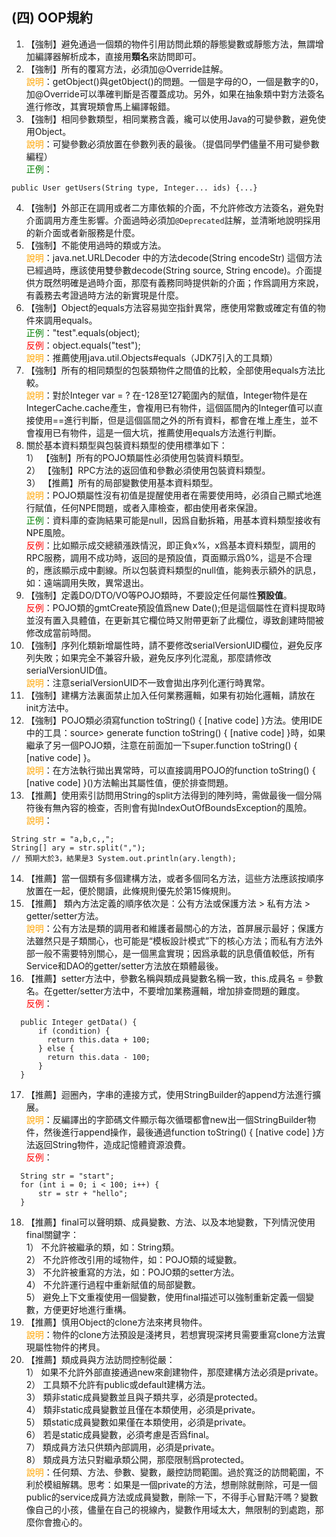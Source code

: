## (四) OOP規約 

1. 【強制】避免通過一個類的物件引用訪問此類的靜態變數或靜態方法，無謂增加編譯器解析成本，直接用**類名**來訪問即可。 
2. 【強制】所有的覆寫方法，必須加@Override註解。 
<br><span style="color:orange">說明</span>：getObject()與get0bject()的問題。一個是字母的O，一個是數字的0，加@Override可以準確判斷是否覆蓋成功。另外，如果在抽象類中對方法簽名進行修改，其實現類會馬上編譯報錯。 
3. 【強制】相同參數類型，相同業務含義，纔可以使用Java的可變參數，避免使用Object。 
<br><span style="color:orange">說明</span>：可變參數必須放置在參數列表的最後。（提倡同學們儘量不用可變參數編程） 
<br><span style="color:green">正例</span>：
```
public User getUsers(String type, Integer... ids) {...} 
```
4. 【強制】外部正在調用或者二方庫依賴的介面，不允許修改方法簽名，避免對介面調用方產生影響。介面過時必須加`@Deprecated`註解，並清晰地說明採用的新介面或者新服務是什麼。 
5. 【強制】不能使用過時的類或方法。 
<br><span style="color:orange">說明</span>：java.net.URLDecoder 中的方法decode(String encodeStr) 這個方法已經過時，應該使用雙參數decode(String source, String encode)。介面提供方既然明確是過時介面，那麼有義務同時提供新的介面；作爲調用方來說，有義務去考證過時方法的新實現是什麼。 
6. 【強制】Object的equals方法容易拋空指針異常，應使用常數或確定有值的物件來調用equals。
<br><span style="color:green">正例</span>："test".equals(object);
<br><span style="color:red">反例</span>：object.equals("test"); 
<br><span style="color:orange">說明</span>：推薦使用java.util.Objects#equals（JDK7引入的工具類）
7. 【強制】所有的相同類型的包裝類物件之間值的比較，全部使用equals方法比較。 
<br><span style="color:orange">說明</span>：對於Integer var = ?  在-128至127範圍內的賦值，Integer物件是在IntegerCache.cache產生，會複用已有物件，這個區間內的Integer值可以直接使用==進行判斷，但是這個區間之外的所有資料，都會在堆上產生，並不會複用已有物件，這是一個大坑，推薦使用equals方法進行判斷。 
8. 關於基本資料類型與包裝資料類型的使用標準如下：
<br>1） 【強制】所有的POJO類屬性必須使用包裝資料類型。
<br>2） 【強制】RPC方法的返回值和參數必須使用包裝資料類型。
<br>3） 【推薦】所有的局部變數使用基本資料類型。
<br><span style="color:orange">說明</span>：POJO類屬性沒有初值是提醒使用者在需要使用時，必須自己顯式地進行賦值，任何NPE問題，或者入庫檢查，都由使用者來保證。
<br><span style="color:green">正例</span>：資料庫的查詢結果可能是null，因爲自動拆箱，用基本資料類型接收有NPE風險。
<br><span style="color:red">反例</span>：比如顯示成交總額漲跌情況，即正負x%，x爲基本資料類型，調用的RPC服務，調用不成功時，返回的是預設值，頁面顯示爲0%，這是不合理的，應該顯示成中劃線。所以包裝資料類型的null值，能夠表示額外的訊息，如：遠端調用失敗，異常退出。 
9. 【強制】定義DO/DTO/VO等POJO類時，不要設定任何屬性**預設值**。
<br><span style="color:red">反例</span>：POJO類的gmtCreate預設值爲new Date();但是這個屬性在資料提取時並沒有置入具體值，在更新其它欄位時又附帶更新了此欄位，導致創建時間被修改成當前時間。 
10. 【強制】序列化類新增屬性時，請不要修改serialVersionUID欄位，避免反序列失敗；如果完全不兼容升級，避免反序列化混亂，那麼請修改serialVersionUID值。 
<br><span style="color:orange">說明</span>：注意serialVersionUID不一致會拋出序列化運行時異常。 
11. 【強制】建構方法裏面禁止加入任何業務邏輯，如果有初始化邏輯，請放在init方法中。 
12. 【強制】POJO類必須寫function toString() { [native code] }方法。使用IDE中的工具：source> generate function toString() { [native code] }時，如果繼承了另一個POJO類，注意在前面加一下super.function toString() { [native code] }。 <br><span style="color:orange">說明</span>：在方法執行拋出異常時，可以直接調用POJO的function toString() { [native code] }()方法輸出其屬性值，便於排查問題。 
13. 【推薦】使用索引訪問用String的split方法得到的陣列時，需做最後一個分隔符後有無內容的檢查，否則會有拋IndexOutOfBoundsException的風險。 
<br><span style="color:orange">說明</span>：
```
String str = "a,b,c,,";  
String[] ary = str.split(",");  
// 預期大於3，結果是3 System.out.println(ary.length);
```
14. 【推薦】當一個類有多個建構方法，或者多個同名方法，這些方法應該按順序放置在一起，便於閱讀，此條規則優先於第15條規則。 
15. 【推薦】 類內方法定義的順序依次是：公有方法或保護方法 > 私有方法 > getter/setter方法。
<br><span style="color:orange">說明</span>：公有方法是類的調用者和維護者最關心的方法，首屏展示最好；保護方法雖然只是子類關心，也可能是“模板設計模式”下的核心方法；而私有方法外部一般不需要特別關心，是一個黑盒實現；因爲承載的訊息價值較低，所有Service和DAO的getter/setter方法放在類體最後。 
16. 【推薦】setter方法中，參數名稱與類成員變數名稱一致，this.成員名 = 參數名。在getter/setter方法中，不要增加業務邏輯，增加排查問題的難度。
<br><span style="color:red">反例</span>：
```
  public Integer getData() {      
      if (condition) {  
        return this.data + 100;  
      } else { 
        return this.data - 100; 
      }  
  }
```
17. 【推薦】迴圈內，字串的連接方式，使用StringBuilder的append方法進行擴展。
<br><span style="color:orange">說明</span>：反編譯出的字節碼文件顯示每次循環都會new出一個StringBuilder物件，然後進行append操作，最後通過function toString() { [native code] }方法返回String物件，造成記憶體資源浪費。  <br><span style="color:red">反例</span>：
```
  String str = "start";
  for (int i = 0; i < 100; i++) {
      str = str + "hello";      
  }
```
18. 【推薦】final可以聲明類、成員變數、方法、以及本地變數，下列情況使用final關鍵字：
<br>1） 不允許被繼承的類，如：String類。
<br>2） 不允許修改引用的域物件，如：POJO類的域變數。
<br>3） 不允許被重寫的方法，如：POJO類的setter方法。
<br>4） 不允許運行過程中重新賦值的局部變數。
<br>5） 避免上下文重複使用一個變數，使用final描述可以強制重新定義一個變數，方便更好地進行重構。 
19. 【推薦】慎用Object的clone方法來拷貝物件。 
<br><span style="color:orange">說明</span>：物件的clone方法預設是淺拷貝，若想實現深拷貝需要重寫clone方法實現屬性物件的拷貝。 
20. 【推薦】類成員與方法訪問控制從嚴：
<br>1） 如果不允許外部直接通過new來創建物件，那麼建構方法必須是private。
<br>2） 工具類不允許有public或default建構方法。
<br>3） 類非static成員變數並且與子類共享，必須是protected。
<br>4） 類非static成員變數並且僅在本類使用，必須是private。
<br>5） 類static成員變數如果僅在本類使用，必須是private。
<br>6） 若是static成員變數，必須考慮是否爲final。
<br>7） 類成員方法只供類內部調用，必須是private。
<br>8） 類成員方法只對繼承類公開，那麼限制爲protected。 
<br><span style="color:orange">說明</span>：任何類、方法、參數、變數，嚴控訪問範圍。過於寬泛的訪問範圍，不利於模組解耦。思考：如果是一個private的方法，想刪除就刪除，可是一個public的service成員方法或成員變數，刪除一下，不得手心冒點汗嗎？變數像自己的小孩，儘量在自己的視線內，變數作用域太大，無限制的到處跑，那麼你會擔心的。 